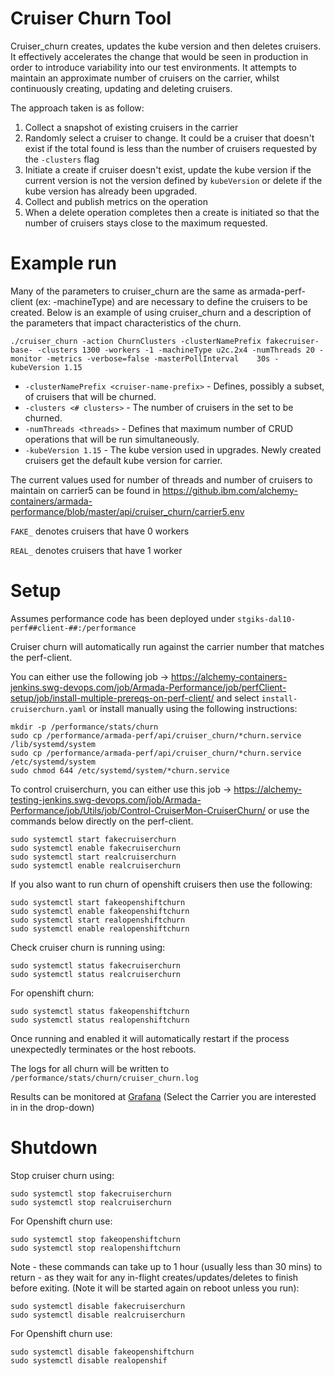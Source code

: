 # Cruiser Churn Tool
Cruiser_churn creates, updates the kube version and then deletes cruisers. It effectively accelerates the change that would be seen in production in order to introduce variability into our test environments. It attempts to maintain an approximate number of cruisers on the carrier, whilst continuously creating, updating and deleting cruisers.

The approach taken is as follow:
1. Collect a snapshot of existing cruisers in the carrier
2. Randomly select a cruiser to change. It could be a cruiser that doesn't exist if the total found is less than the number of cruisers requested by the `-clusters` flag
3. Initiate a create if cruiser doesn't exist, update the kube version if the current version is not the version defined by `kubeVersion` or delete if the kube version has already been upgraded.
4. Collect and publish metrics on the operation
5. When a delete operation completes then a create is initiated so that the number of cruisers stays close to the maximum requested.

# Example run
Many of the parameters to cruiser_churn are the same as armada-perf-client (ex: -machineType) and are necessary to define the cruisers to be created. Below is an example of using cruiser_churn and a description of the parameters that impact characteristics of the churn.

`./cruiser_churn -action ChurnClusters -clusterNamePrefix fakecruiser-base- -clusters 1300 -workers -1 -machineType u2c.2x4 -numThreads 20 -monitor -metrics -verbose=false -masterPollInterval    30s -kubeVersion 1.15`

* `-clusterNamePrefix <cruiser-name-prefix>` - Defines, possibly a subset, of cruisers that will be churned.
* `-clusters <# clusters>` - The number of cruisers in the set to be churned.
* `-numThreads <threads>` - Defines that maximum number of CRUD operations that will be run simultaneously.
* `-kubeVersion 1.15` - The kube version used in upgrades. Newly created cruisers get the default kube version for carrier.

The current values used for number of threads and number of cruisers to maintain on carrier5 can be found in https://github.ibm.com/alchemy-containers/armada-performance/blob/master/api/cruiser_churn/carrier5.env

`FAKE_` denotes cruisers that have 0 workers

`REAL_` denotes cruisers that have 1 worker

# Setup
Assumes performance code has been deployed under `stgiks-dal10-perf##client-##:/performance`

Cruiser churn will automatically run against the carrier number that matches the perf-client.

You can either use the following job -> https://alchemy-containers-jenkins.swg-devops.com/job/Armada-Performance/job/perfClient-setup/job/install-multiple-prereqs-on-perf-client/ and select `install-cruiserchurn.yaml` or install manually using the following instructions:

```
mkdir -p /performance/stats/churn
sudo cp /performance/armada-perf/api/cruiser_churn/*churn.service /lib/systemd/system
sudo cp /performance/armada-perf/api/cruiser_churn/*churn.service /etc/systemd/system
sudo chmod 644 /etc/systemd/system/*churn.service
```

To control cruiserchurn, you can either use this job -> https://alchemy-testing-jenkins.swg-devops.com/job/Armada-Performance/job/Utils/job/Control-CruiserMon-CruiserChurn/ or use the commands below directly on the perf-client.

```
sudo systemctl start fakecruiserchurn
sudo systemctl enable fakecruiserchurn
sudo systemctl start realcruiserchurn
sudo systemctl enable realcruiserchurn
```
If you also want to run churn of openshift cruisers then use the following:
```
sudo systemctl start fakeopenshiftchurn
sudo systemctl enable fakeopenshiftchurn
sudo systemctl start realopenshiftchurn
sudo systemctl enable realopenshiftchurn
```
Check cruiser churn is running using:
```
sudo systemctl status fakecruiserchurn
sudo systemctl status realcruiserchurn
```
For openshift churn:
```
sudo systemctl status fakeopenshiftchurn
sudo systemctl status realopenshiftchurn
```

Once running and enabled it will automatically restart if the process unexpectedly terminates or the host reboots.

The logs for all churn will be written to `/performance/stats/churn/cruiser_churn.log`

Results can be monitored at [Grafana](https://alchemy-prod.hursley.ibm.com/stage/performance/grafana/d/N6sEBkMWk/_cruiserchurn) (Select the Carrier you are interested in in the drop-down)


# Shutdown
Stop cruiser churn using:
```
sudo systemctl stop fakecruiserchurn
sudo systemctl stop realcruiserchurn
```
For Openshift churn use:
```
sudo systemctl stop fakeopenshiftchurn
sudo systemctl stop realopenshiftchurn
```
Note - these commands can take up to 1 hour (usually less than 30 mins) to return - as they wait for any in-flight creates/updates/deletes to finish before exiting.
(Note it will be started again on reboot unless you run):
```
sudo systemctl disable fakecruiserchurn
sudo systemctl disable realcruiserchurn
```
For Openshift churn use:
```
sudo systemctl disable fakeopenshiftchurn
sudo systemctl disable realopenshif
